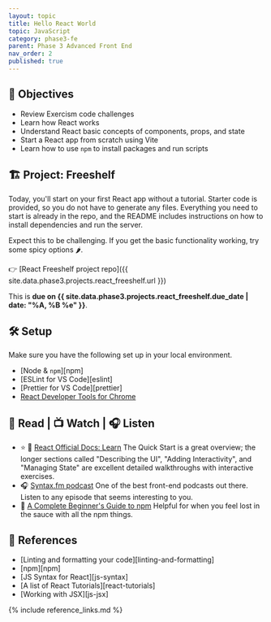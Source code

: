 ```yaml
---
layout: topic
title: Hello React World
topic: JavaScript
category: phase3-fe
parent: Phase 3 Advanced Front End
nav_order: 2
published: true
---
```


## 🎯 Objectives

- Review Exercism code challenges
- Learn how React works
- Understand React basic concepts of components, props, and state
- Start a React app from scratch using Vite
- Learn how to use `npm` to install packages and run scripts

## 🏗️ Project: Freeshelf

Today, you'll start on your first React app without a tutorial. Starter code is provided, so you do not have to generate any files. Everything you need to start is already in the repo, and the README includes instructions on how to install dependencies and run the server.

Expect this to be challenging. If you get the basic functionality working, try some spicy options 🌶️.

👉 [React Freeshelf project repo]({{ site.data.phase3.projects.react_freeshelf.url }})

This is **due on {{ site.data.phase3.projects.react_freeshelf.due_date | date: "%A, %B %e" }}**.

## 🛠️ Setup

Make sure you have the following set up in your local environment.

- [Node & `npm`][npm]
- [ESLint for VS Code][eslint]
- [Prettier for VS Code][prettier]
- [React Developer Tools for Chrome](https://chrome.google.com/webstore/detail/react-developer-tools/fmkadmapgofadopljbjfkapdkoienihi?hl=en)

## 📖 Read | 📺 Watch | 🎧 Listen

- ⭐ 📖 [React Official Docs: Learn](https://react.dev/learn) The Quick Start is a great overview; the longer sections called "Describing the UI", "Adding Interactivity", and "Managing State" are excellent detailed walkthroughs with interactive exercises.
- 🎧 [Syntax.fm podcast](https://syntax.fm/) One of the best front-end podcasts out there. Listen to any episode that seems interesting to you.
- 📖 [A Complete Beginner's Guide to npm](https://css-tricks.com/a-complete-beginners-guide-to-npm/) Helpful for when you feel lost in the sauce with all the npm things.

## 🔖 References

- [Linting and formatting your code][linting-and-formatting]
- [npm][npm]
- [JS Syntax for React][js-syntax]
- [A list of React Tutorials][react-tutorials]
- [Working with JSX][js-jsx]

{% include reference_links.md %}
